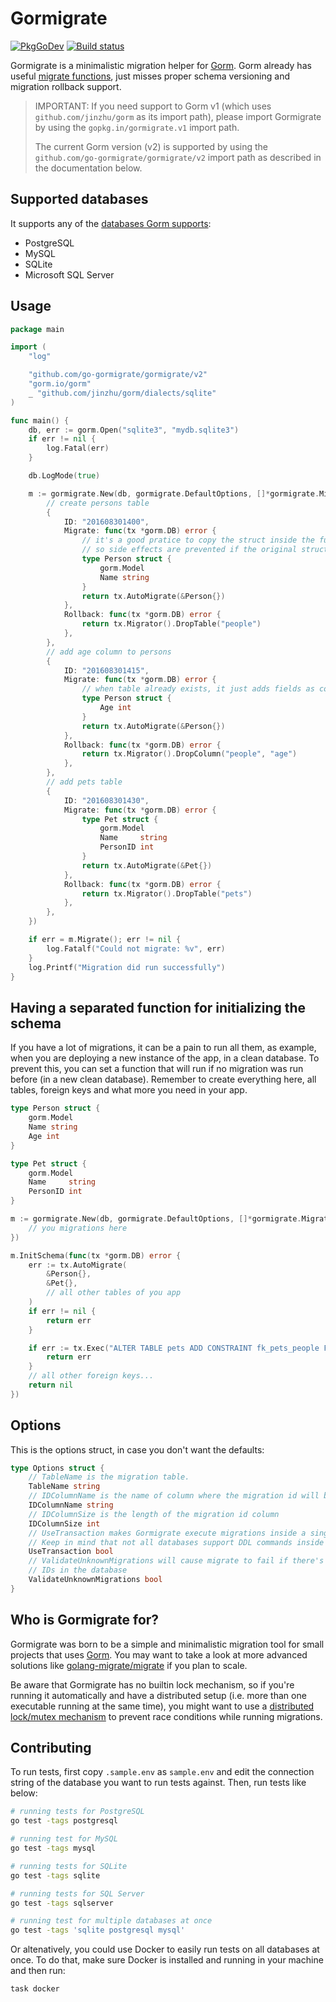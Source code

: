 # Gormigrate

[![PkgGoDev](https://pkg.go.dev/badge/github.com/go-gormigrate/gormigrate/v2?tab=doc)](https://pkg.go.dev/github.com/go-gormigrate/gormigrate/v2?tab=doc)
[![Build status](https://ci.appveyor.com/api/projects/status/89e414sklbwefyyp?svg=true)](https://ci.appveyor.com/project/andreynering/gormigrate)

Gormigrate is a minimalistic migration helper for [Gorm][gorm].
Gorm already has useful [migrate functions][gormmigrate], just misses
proper schema versioning and migration rollback support.

> IMPORTANT: If you need support to Gorm v1 (which uses
> `github.com/jinzhu/gorm` as its import path), please import Gormigrate by
> using the `gopkg.in/gormigrate.v1` import path.
>
> The current Gorm version (v2) is supported by using the
> `github.com/go-gormigrate/gormigrate/v2` import path as described in the
> documentation below.

## Supported databases

It supports any of the [databases Gorm supports][gormdatabases]:

- PostgreSQL
- MySQL
- SQLite
- Microsoft SQL Server

## Usage

```go
package main

import (
	"log"

	"github.com/go-gormigrate/gormigrate/v2"
	"gorm.io/gorm"
	_ "github.com/jinzhu/gorm/dialects/sqlite"
)

func main() {
	db, err := gorm.Open("sqlite3", "mydb.sqlite3")
	if err != nil {
		log.Fatal(err)
	}

	db.LogMode(true)

	m := gormigrate.New(db, gormigrate.DefaultOptions, []*gormigrate.Migration{
		// create persons table
		{
			ID: "201608301400",
			Migrate: func(tx *gorm.DB) error {
				// it's a good pratice to copy the struct inside the function,
				// so side effects are prevented if the original struct changes during the time
				type Person struct {
					gorm.Model
					Name string
				}
				return tx.AutoMigrate(&Person{})
			},
			Rollback: func(tx *gorm.DB) error {
				return tx.Migrator().DropTable("people")
			},
		},
		// add age column to persons
		{
			ID: "201608301415",
			Migrate: func(tx *gorm.DB) error {
				// when table already exists, it just adds fields as columns
				type Person struct {
					Age int
				}
				return tx.AutoMigrate(&Person{})
			},
			Rollback: func(tx *gorm.DB) error {
				return tx.Migrator().DropColumn("people", "age")
			},
		},
		// add pets table
		{
			ID: "201608301430",
			Migrate: func(tx *gorm.DB) error {
				type Pet struct {
					gorm.Model
					Name     string
					PersonID int
				}
				return tx.AutoMigrate(&Pet{})
			},
			Rollback: func(tx *gorm.DB) error {
				return tx.Migrator().DropTable("pets")
			},
		},
	})

	if err = m.Migrate(); err != nil {
		log.Fatalf("Could not migrate: %v", err)
	}
	log.Printf("Migration did run successfully")
}
```

## Having a separated function for initializing the schema

If you have a lot of migrations, it can be a pain to run all them, as example,
when you are deploying a new instance of the app, in a clean database.
To prevent this, you can set a function that will run if no migration was run
before (in a new clean database). Remember to create everything here, all tables,
foreign keys and what more you need in your app.

```go
type Person struct {
	gorm.Model
	Name string
	Age int
}

type Pet struct {
	gorm.Model
	Name     string
	PersonID int
}

m := gormigrate.New(db, gormigrate.DefaultOptions, []*gormigrate.Migration{
    // you migrations here
})

m.InitSchema(func(tx *gorm.DB) error {
	err := tx.AutoMigrate(
		&Person{},
		&Pet{},
		// all other tables of you app
	)
	if err != nil {
		return err
	}

	if err := tx.Exec("ALTER TABLE pets ADD CONSTRAINT fk_pets_people FOREIGN KEY (person_id) REFERENCES people (id)").Error; err != nil {
		return err
	}
	// all other foreign keys...
	return nil
})
```

## Options

This is the options struct, in case you don't want the defaults:

```go
type Options struct {
	// TableName is the migration table.
	TableName string
	// IDColumnName is the name of column where the migration id will be stored.
	IDColumnName string
	// IDColumnSize is the length of the migration id column
	IDColumnSize int
	// UseTransaction makes Gormigrate execute migrations inside a single transaction.
	// Keep in mind that not all databases support DDL commands inside transactions.
	UseTransaction bool
	// ValidateUnknownMigrations will cause migrate to fail if there's unknown migration
	// IDs in the database
	ValidateUnknownMigrations bool
}
```

## Who is Gormigrate for?

Gormigrate was born to be a simple and minimalistic migration tool for small
projects that uses [Gorm][gorm]. You may want to take a look at more advanced
solutions like [golang-migrate/migrate](https://github.com/golang-migrate/migrate)
if you plan to scale.

Be aware that Gormigrate has no builtin lock mechanism, so if you're running
it automatically and have a distributed setup (i.e. more than one executable
running at the same time), you might want to use a
[distributed lock/mutex mechanism](https://redis.io/topics/distlock) to
prevent race conditions while running migrations.

## Contributing

To run tests, first copy `.sample.env` as `sample.env` and edit the connection
string of the database you want to run tests against. Then, run tests like
below:

```bash
# running tests for PostgreSQL
go test -tags postgresql

# running test for MySQL
go test -tags mysql

# running tests for SQLite
go test -tags sqlite

# running tests for SQL Server
go test -tags sqlserver

# running test for multiple databases at once
go test -tags 'sqlite postgresql mysql'
```

Or altenatively, you could use Docker to easily run tests on all databases
at once. To do that, make sure Docker is installed and running in your machine
and then run:

```bash
task docker
```

[gorm]: http://gorm.io/
[gormmigrate]: https://gorm.io/docs/migration.html
[gormdatabases]: https://gorm.io/docs/connecting_to_the_database.html
